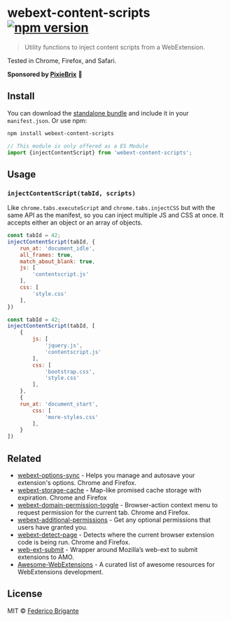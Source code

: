 # webext-content-scripts [![npm version](https://img.shields.io/npm/v/webext-content-scripts.svg)](https://www.npmjs.com/package/webext-content-scripts)

> Utility functions to inject content scripts from a WebExtension.

Tested in Chrome, Firefox, and Safari.

**Sponsored by [PixieBrix](https://www.pixiebrix.com)** :tada:

## Install

You can download the [standalone bundle](https://bundle.fregante.com/?pkg=webext-content-scripts&name=window) and include it in your `manifest.json`. Or use npm:

```sh
npm install webext-content-scripts
```

```js
// This module is only offered as a ES Module
import {injectContentScript} from 'webext-content-scripts';
```

## Usage

### `injectContentScript(tabId, scripts)`

Like `chrome.tabs.executeScript` and `chrome.tabs.injectCSS` but with the same API as the manifest, so you can inject multiple JS and CSS at once. It accepts either an object or an array of objects.

```js
const tabId = 42;
injectContentScript(tabId, {
	run_at: 'document_idle',
	all_frames: true,
	match_about_blank: true,
	js: [
		'contentscript.js'
	],
	css: [
		'style.css'
	],
})
```

```js
const tabId = 42;
injectContentScript(tabId, [
	{
		js: [
			'jquery.js',
			'contentscript.js'
		],
		css: [
			'bootstrap.css',
			'style.css'
		],
	},
	{
	run_at: 'document_start',
		css: [
			'more-styles.css'
		],
	}
])
```

## Related

- [webext-options-sync](https://github.com/fregante/webext-options-sync) - Helps you manage and autosave your extension's options. Chrome and Firefox.
- [webext-storage-cache](https://github.com/fregante/webext-storage-cache) - Map-like promised cache storage with expiration. Chrome and Firefox
- [webext-domain-permission-toggle](https://github.com/fregante/webext-domain-permission-toggle) - Browser-action context menu to request permission for the current tab. Chrome and Firefox.
- [webext-additional-permissions](https://github.com/fregante/webext-additional-permissions) - Get any optional permissions that users have granted you.
- [webext-detect-page](https://github.com/fregante/webext-detect-page) - Detects where the current browser extension code is being run. Chrome and Firefox.
- [web-ext-submit](https://github.com/fregante/web-ext-submit) - Wrapper around Mozilla’s web-ext to submit extensions to AMO.
- [Awesome-WebExtensions](https://github.com/fregante/Awesome-WebExtensions) - A curated list of awesome resources for WebExtensions development.

## License

MIT © [Federico Brigante](https://fregante.com)
